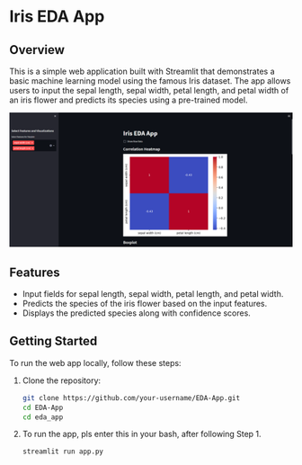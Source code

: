 # Iris EDA App

## Overview

This is a simple web application built with Streamlit that demonstrates a basic machine learning model using the famous Iris dataset. The app allows users to input the sepal length, sepal width, petal length, and petal width of an iris flower and predicts its species using a pre-trained model.

![App Screenshot](img/app_screenshot.png)

## Features

- Input fields for sepal length, sepal width, petal length, and petal width.
- Predicts the species of the iris flower based on the input features.
- Displays the predicted species along with confidence scores.

## Getting Started

To run the web app locally, follow these steps:

1. Clone the repository:

   ```bash
   git clone https://github.com/your-username/EDA-App.git
   cd EDA-App
   cd eda_app

2. To run the app, pls enter this in your bash, after following Step 1.
   
   ```bash
   streamlit run app.py
